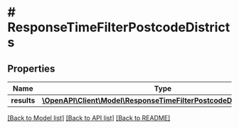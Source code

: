 # # ResponseTimeFilterPostcodeDistricts

## Properties

Name | Type | Description | Notes
------------ | ------------- | ------------- | -------------
**results** | [**\OpenAPI\Client\Model\ResponseTimeFilterPostcodeDistrictsResult[]**](ResponseTimeFilterPostcodeDistrictsResult.md) |  |

[[Back to Model list]](../../README.md#models) [[Back to API list]](../../README.md#endpoints) [[Back to README]](../../README.md)
